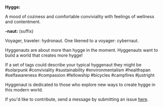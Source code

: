 **Hygge:**

A mood of coziness and comfortable conviviality with feelings of wellness and contentment.

<!--https://mashable.com/article/hygge-scandinavian-lifestyle-trend/)-->

**-naut:** (suffix)

Voyager, traveler: hydronaut.
One likened to a voyager: cybernaut.

Hyggenauts are about more than hygge in the moment. Hyggenauts want to build a world that creates more hygge!

If a set of tags could describe your typical hyggenaut they might be #solarpunk #conviviality #sustainability #environmentalism #healthspan #selfawareness #compassion #fellowship #bicycles #campfires #justright



Hyggenaut is dedicated to those who explore new ways to create hygge in this modern world.

If you'd like to contribute, send a message by submitting an issue [here](https://github.com/relativityboy/hyggenaut/issues).
